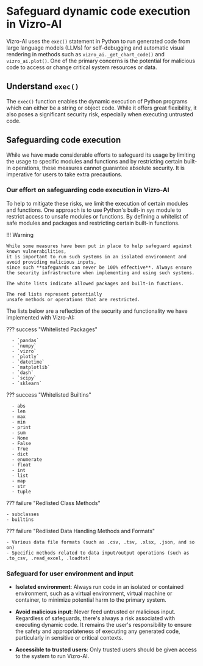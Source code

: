 # Safeguard dynamic code execution in Vizro-AI

Vizro-AI uses the `exec()` statement in Python to run generated code from large language models (LLMs) for
self-debugging and automatic visual rendering in methods such as `vizro_ai._get_chart_code()` and `vizro_ai.plot()`.
One of the primary concerns is the potential for malicious code to access or change critical system resources or data.

## Understand `exec()`

The `exec()` function enables the dynamic execution of Python programs which can either be a string or object code.
While it offers great flexibility, it also poses a significant security risk, especially when executing untrusted code.

## Safeguarding code execution

While we have made considerable efforts to safeguard its usage by limiting the usage to specific modules and functions and by restricting certain built-in operations,
these measures cannot guarantee absolute security. It is imperative for users to take extra precautions.

### Our effort on safeguarding code execution in Vizro-AI

To help to mitigate these risks, we limit the execution of certain modules and functions.
One approach is to use Python's built-in `sys` module to restrict access to unsafe modules or functions.
By defining a whitelist of safe modules and packages and restricting certain built-in functions.

!!! Warning

    While some measures have been put in place to help safeguard against known vulnerabilities,
    it is important to run such systems in an isolated environment and avoid providing malicious inputs,
    since such **safeguards can never be 100% effective**. Always ensure the security infrastructure when implementing and using such systems.

    The white lists indicate allowed packages and built-in functions.

    The red lists represent potentially
    unsafe methods or operations that are restricted.

The lists below are a reflection of the security and functionality we have implemented with Vizro-AI:

??? success "Whitelisted Packages"

      - `pandas`
      - `numpy`
      - `vizro`
      - `plotly`
      - `datetime`
      - `matplotlib`
      - `dash`
      - `scipy`
      - `sklearn`

??? success "Whitelisted Builtins"

      - abs
      - len
      - max
      - min
      - print
      - sum
      - None
      - False
      - True
      - dict
      - enumerate
      - float
      - int
      - list
      - map
      - str
      - tuple

??? failure "Redlisted Class Methods"

    - subclasses
    - builtins

??? failure "Redlisted Data Handling Methods and Formats"

    - Various data file formats (such as .csv, .tsv, .xlsx, .json, and so on)
    - Specific methods related to data input/output operations (such as .to_csv, .read_excel, .loadtxt)

### Safeguard for user environment and input

- **Isolated environment**: Always run code in an isolated or contained environment, such as a virtual environment,
  virtual machine or container, to minimize potential harm to the primary system.

- **Avoid malicious input**: Never feed untrusted or malicious input. Regardless of safeguards,
  there's always a risk associated with executing dynamic code.
  It remains the user's responsibility to ensure the safety and appropriateness of executing any generated code,
  particularly in sensitive or critical contexts.

- **Accessible to trusted users**: Only trusted users should be given access to the system to run Vizro-AI.

